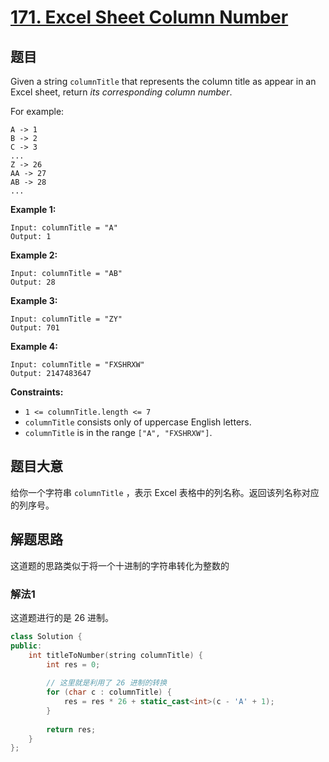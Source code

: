 # [171. Excel Sheet Column Number](https://leetcode.com/problems/excel-sheet-column-number/)

## 题目

Given a string `columnTitle` that represents the column title as appear in an Excel sheet, return *its corresponding column number*.

For example:

```
A -> 1
B -> 2
C -> 3
...
Z -> 26
AA -> 27
AB -> 28 
...
```

 

**Example 1:**

```
Input: columnTitle = "A"
Output: 1
```

**Example 2:**

```
Input: columnTitle = "AB"
Output: 28
```

**Example 3:**

```
Input: columnTitle = "ZY"
Output: 701
```

**Example 4:**

```
Input: columnTitle = "FXSHRXW"
Output: 2147483647
```

 

**Constraints:**

- `1 <= columnTitle.length <= 7`
- `columnTitle` consists only of uppercase English letters.
- `columnTitle` is in the range `["A", "FXSHRXW"]`.

## 题目大意

给你一个字符串 `columnTitle` ，表示 Excel 表格中的列名称。返回该列名称对应的列序号。

## 解题思路

这道题的思路类似于将一个十进制的字符串转化为整数的

### 解法1

这道题进行的是 26 进制。

`````c++
class Solution {
public:
    int titleToNumber(string columnTitle) {
        int res = 0;
        
        // 这里就是利用了 26 进制的转换
        for (char c : columnTitle) {
            res = res * 26 + static_cast<int>(c - 'A' + 1);
        }
        
        return res;
    }
};
`````



